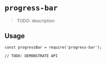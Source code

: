 # `progress-bar`

> TODO: description

## Usage

```
const progressBar = require('progress-bar');

// TODO: DEMONSTRATE API
```
